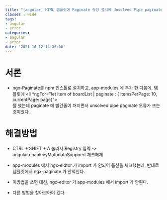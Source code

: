 ```yaml
---
title: "[angular] HTML 템플릿에 Paginate 속성 쓸시에 Unsolved Pipe paginate 해결방법"
classes : wide
tags:
- angular
- error
categories:
- angular
- error
date: '2021-10-12 14:36:00'
---
```


# 서론
- ngx-Paginate를 npm 인스톨로 설치하고, app-modules 에 추가 한 다음에, 템플릿에 \<li *ngFor="let item of boardList | paginate : { itemsPerPage: 10, currentPage: page}"></li> 를 했는데 paginate 에 빨간줄이 쳐지면서 unsolved pipe paginate 오류가 뜨는 것이었다.

# 해결방법
- CTRL + SHIFT + A 눌러서 Registry 입력 -> angular.enablevyMatadataSuppoert 체크해제

- app-modules 에서 ngx-eidtor 가 import 가 안되어 옵션을 체크했는데, 반대로 템플릿에서 ngx-paginate 가 안먹힌다.

- 이방법을 쓰면 대신, ngx-editor 가 app-modules 에서 import 가 안된다.

- 다른 방법을 찾아보아야 겠다.
